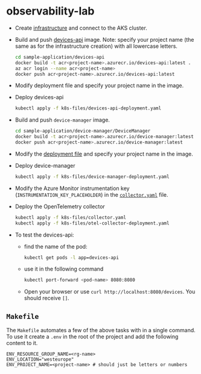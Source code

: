 # observability-lab

* Create [infrastructure](./infrastructure/README.md) and connect to the AKS cluster.
* Build and push [devices-api](./sample-application/devices-api/README.md) image.
  Note: specify your project name (the same as for the infrastructure creation) with all lowercase letters.

  ```bash
  cd sample-application/devices-api
  docker build -t acr<project-name>.azurecr.io/devices-api:latest .
  az acr login --name acr<project-name>
  docker push acr<project-name>.azurecr.io/devices-api:latest
  ```

* Modify deployment file and specify your project name in the image.
* Deploy devices-api

  ```bash
  kubectl apply -f k8s-files/devices-api-deployment.yaml
  ```

* Build and push `device-manager` image.

  ```bash
  cd sample-application/device-manager/DeviceManager
  docker build -t acr<project-name>.azurecr.io/device-manager:latest .
  docker push acr<project-name>.azurecr.io/device-manager:latest
  ```

* Modify the [deployment file](./k8s-files/device-manager-deployment.yaml) and specify your project name in the image.
* Deploy device-manager

  ```bash
  kubectl apply -f k8s-files/device-manager-deployment.yaml
  ```

* Modify the Azure Monitor instrumentation key (`INSTRUMENTATION_KEY_PLACEHOLDER`) in the [`collector.yaml`](./k8s-files/collector.yaml) file.
* Deploy the OpenTelemetry collector

    ```bash
    kubectl apply -f k8s-files/collector.yaml
    kubectl apply -f k8s-files/otel-collector-deployment.yaml
    ```

* To test the devices-api:
  * find the name of the pod:

    ```bash
    kubectl get pods -l app=devices-api
    ```

  - use it in the following command

    ```bash
    kubectl port-forward <pod-name> 8080:8080
    ```

  - Open your browser or use `curl http://localhost:8080/devices`. You should receive `[]`.

## `Makefile`

The `Makefile` automates a few of the above tasks with in a single command.
To use it create a `.env` in the root of the project and add the following content to it.

```text
ENV_RESOURCE_GROUP_NAME=<rg-name>
ENV_LOCATION="westeurope"
ENV_PROJECT_NAME=<project-name> # should just be letters or numbers
```

